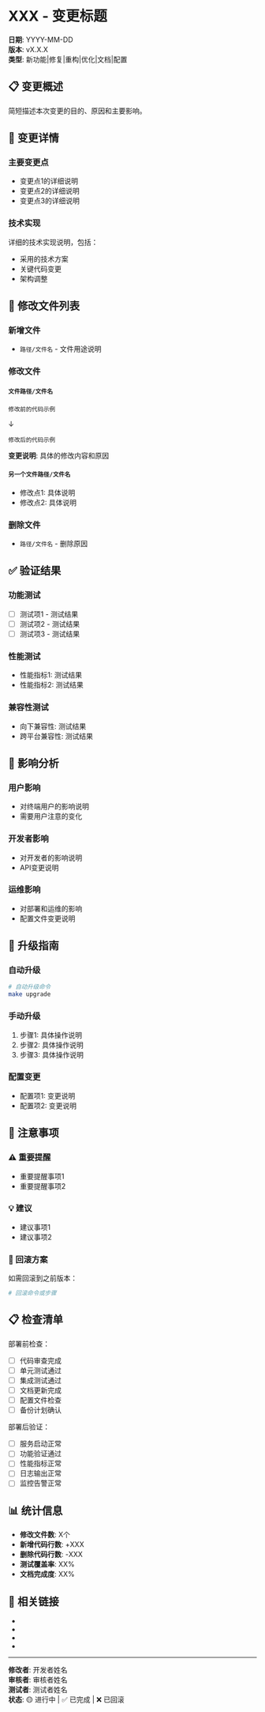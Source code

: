# XXX - 变更标题

**日期**: YYYY-MM-DD  
**版本**: vX.X.X  
**类型**: 新功能|修复|重构|优化|文档|配置  

## 📋 变更概述

简短描述本次变更的目的、原因和主要影响。

## 🔄 变更详情

### 主要变更点
- 变更点1的详细说明
- 变更点2的详细说明
- 变更点3的详细说明

### 技术实现
详细的技术实现说明，包括：
- 采用的技术方案
- 关键代码变更
- 架构调整

## 📝 修改文件列表

### 新增文件
- `路径/文件名` - 文件用途说明

### 修改文件
#### `文件路径/文件名`
```
修改前的代码示例
```
↓
```
修改后的代码示例
```
**变更说明**: 具体的修改内容和原因

#### `另一个文件路径/文件名`
- 修改点1: 具体说明
- 修改点2: 具体说明

### 删除文件
- `路径/文件名` - 删除原因

## ✅ 验证结果

### 功能测试
- [ ] 测试项1 - 测试结果
- [ ] 测试项2 - 测试结果
- [ ] 测试项3 - 测试结果

### 性能测试
- 性能指标1: 测试结果
- 性能指标2: 测试结果

### 兼容性测试
- 向下兼容性: 测试结果
- 跨平台兼容性: 测试结果

## 🎯 影响分析

### 用户影响
- 对终端用户的影响说明
- 需要用户注意的变化

### 开发者影响
- 对开发者的影响说明
- API变更说明

### 运维影响
- 对部署和运维的影响
- 配置文件变更说明

## 🔧 升级指南

### 自动升级
```bash
# 自动升级命令
make upgrade
```

### 手动升级
1. 步骤1: 具体操作说明
2. 步骤2: 具体操作说明
3. 步骤3: 具体操作说明

### 配置变更
- 配置项1: 变更说明
- 配置项2: 变更说明

## 🚨 注意事项

### ⚠️ 重要提醒
- 重要提醒事项1
- 重要提醒事项2

### 💡 建议
- 建议事项1
- 建议事项2

### 🔄 回滚方案
如需回滚到之前版本：
```bash
# 回滚命令或步骤
```

## 📋 检查清单

部署前检查：
- [ ] 代码审查完成
- [ ] 单元测试通过
- [ ] 集成测试通过
- [ ] 文档更新完成
- [ ] 配置文件检查
- [ ] 备份计划确认

部署后验证：
- [ ] 服务启动正常
- [ ] 功能验证通过
- [ ] 性能指标正常
- [ ] 日志输出正常
- [ ] 监控告警正常

## 📊 统计信息

- **修改文件数**: X个
- **新增代码行数**: +XXX
- **删除代码行数**: -XXX
- **测试覆盖率**: XX%
- **文档完成度**: XX%

## 🔗 相关链接

- [相关Issue]: #链接
- [设计文档]: 链接
- [测试报告]: 链接
- [性能报告]: 链接

---

**修改者**: 开发者姓名  
**审核者**: 审核者姓名  
**测试者**: 测试者姓名  
**状态**: 🟡 进行中 | ✅ 已完成 | ❌ 已回滚